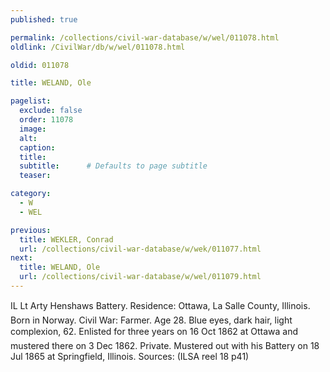 ```yaml
---
published: true

permalink: /collections/civil-war-database/w/wel/011078.html
oldlink: /CivilWar/db/w/wel/011078.html

oldid: 011078

title: WELAND, Ole

pagelist:
  exclude: false
  order: 11078
  image: 
  alt:
  caption:
  title:
  subtitle:      # Defaults to page subtitle
  teaser:

category: 
  - W 
  - WEL

previous:
  title: WEKLER, Conrad
  url: /collections/civil-war-database/w/wek/011077.html  
next:
  title: WELAND, Ole
  url: /collections/civil-war-database/w/wel/011079.html   
---
```

IL Lt Arty Henshaw&#146;s Battery. Residence: Ottawa, La Salle County, Illinois. Born in Norway. Civil War: Farmer. Age 28. Blue eyes, dark hair, light complexion, 6&#146;2&#148;. Enlisted for three years on 16 Oct 1862 at Ottawa and mustered there on 3 Dec 1862. Private. Mustered out with his Battery on 18 Jul 1865 at Springfield, Illinois. Sources: (ILSA reel 18 p41)
